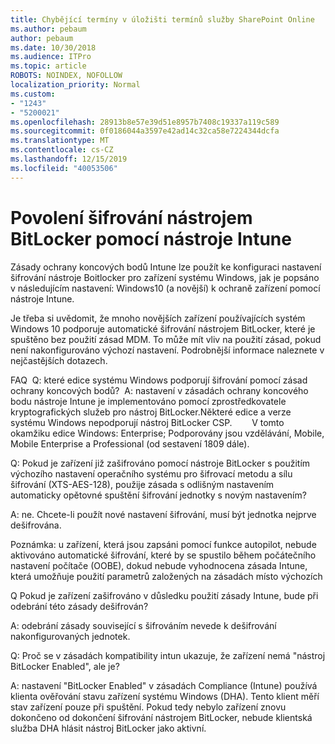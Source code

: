 ```yaml
---
title: Chybějící termíny v úložišti termínů služby SharePoint Online
ms.author: pebaum
author: pebaum
ms.date: 10/30/2018
ms.audience: ITPro
ms.topic: article
ROBOTS: NOINDEX, NOFOLLOW
localization_priority: Normal
ms.custom:
- "1243"
- "5200021"
ms.openlocfilehash: 28913b8e57e39d51e8957b7408c19337a119c589
ms.sourcegitcommit: 0f0186044a3597e42ad14c32ca58e7224344dcfa
ms.translationtype: MT
ms.contentlocale: cs-CZ
ms.lasthandoff: 12/15/2019
ms.locfileid: "40053506"
---
```

# <a name="enabling-bitlocker-encryption-with-intune"></a>Povolení šifrování nástrojem BitLocker pomocí nástroje Intune

Zásady ochrany koncových bodů Intune lze použít ke konfiguraci nastavení šifrování nástroje Boitlocker pro zařízení systému Windows, jak je popsáno v následujícím nastavení: Windows10 (a novější) k ochraně zařízení pomocí nástroje Intune.

Je třeba si uvědomit, že mnoho novějších zařízení používajících systém Windows 10 podporuje automatické šifrování nástrojem BitLocker, které je spuštěno bez použití zásad MDM. To může mít vliv na použití zásad, pokud není nakonfigurováno výchozí nastavení. Podrobnější informace naleznete v nejčastějších dotazech.


FAQ  Q: které edice systému Windows podporují šifrování pomocí zásad ochrany koncových bodů?
 A: nastavení v zásadách ochrany koncového bodu nástroje Intune je implementováno pomocí zprostředkovatele kryptografických služeb pro nástroj BitLocker.Některé edice a verze systému Windows nepodporují nástroj BitLocker CSP. 
      V tomto okamžiku edice Windows: Enterprise; Podporovány jsou vzdělávání, Mobile, Mobile Enterprise a Professional (od sestavení 1809 dále).




Q: Pokud je zařízení již zašifrováno pomocí nástroje BitLocker s použitím výchozího nastavení operačního systému pro šifrovací metodu a sílu šifrování (XTS-AES-128), použije zásada s odlišným nastavením automaticky opětovné spuštění šifrování jednotky s novým nastavením?

A: ne. Chcete-li použít nové nastavení šifrování, musí být jednotka nejprve dešifrována.

Poznámka: u zařízení, která jsou zapsáni pomocí funkce autopilot, nebude aktivováno automatické šifrování, které by se spustilo během počátečního nastavení počítače (OOBE), dokud nebude vyhodnocena zásada Intune, která umožňuje použití parametrů založených na zásadách místo výchozích




Q Pokud je zařízení zašifrováno v důsledku použití zásady Intune, bude při odebrání této zásady dešifrován?

A: odebrání zásady související s šifrováním nevede k dešifrování nakonfigurovaných jednotek.




Q: Proč se v zásadách kompatibility intun ukazuje, že zařízení nemá "nástroj BitLocker Enabled", ale je?

A: nastavení "BitLocker Enabled" v zásadách Compliance (Intune) používá klienta ověřování stavu zařízení systému Windows (DHA). Tento klient měří stav zařízení pouze při spuštění. Pokud tedy nebylo zařízení znovu dokončeno od dokončení šifrování nástrojem BitLocker, nebude klientská služba DHA hlásit nástroj BitLocker jako aktivní.